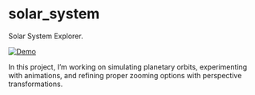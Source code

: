 # solar_system

Solar System Explorer.

[![Demo](demo.gif)
](https://github.com/user-attachments/assets/aa45efdf-cb0f-4668-a5cd-883bdb7925b4
)

In this project, I’m working on simulating planetary orbits, experimenting with animations, 
and refining proper zooming options with perspective transformations.


